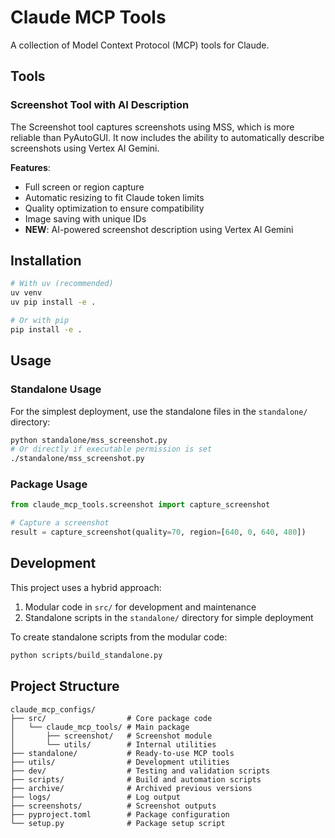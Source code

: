 # Claude MCP Tools

A collection of Model Context Protocol (MCP) tools for Claude.

## Tools

### Screenshot Tool with AI Description

The Screenshot tool captures screenshots using MSS, which is more reliable than PyAutoGUI. It now includes the ability to automatically describe screenshots using Vertex AI Gemini.

**Features**:
- Full screen or region capture
- Automatic resizing to fit Claude token limits
- Quality optimization to ensure compatibility
- Image saving with unique IDs
- **NEW**: AI-powered screenshot description using Vertex AI Gemini

## Installation

```bash
# With uv (recommended)
uv venv
uv pip install -e .

# Or with pip
pip install -e .
```

## Usage

### Standalone Usage

For the simplest deployment, use the standalone files in the `standalone/` directory:

```bash
python standalone/mss_screenshot.py
# Or directly if executable permission is set
./standalone/mss_screenshot.py
```

### Package Usage

```python
from claude_mcp_tools.screenshot import capture_screenshot

# Capture a screenshot
result = capture_screenshot(quality=70, region=[640, 0, 640, 480])
```

## Development

This project uses a hybrid approach:
1. Modular code in `src/` for development and maintenance
2. Standalone scripts in the `standalone/` directory for simple deployment

To create standalone scripts from the modular code:

```bash
python scripts/build_standalone.py
```

## Project Structure

```
claude_mcp_configs/
├── src/                  # Core package code
│   └── claude_mcp_tools/ # Main package
│       ├── screenshot/   # Screenshot module
│       └── utils/        # Internal utilities
├── standalone/           # Ready-to-use MCP tools
├── utils/                # Development utilities
├── dev/                  # Testing and validation scripts
├── scripts/              # Build and automation scripts
├── archive/              # Archived previous versions
├── logs/                 # Log output
├── screenshots/          # Screenshot outputs
├── pyproject.toml        # Package configuration
└── setup.py              # Package setup script
```